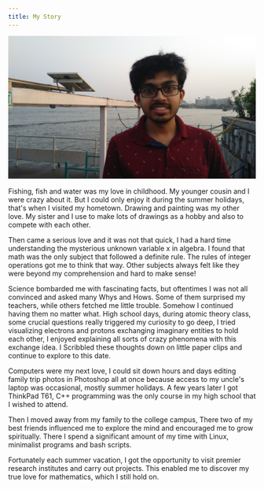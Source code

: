 ```yaml
---
title: My Story
---
```


![Buddha Statue of Hyderabad, 01 March 2020](my_photo.jpg)

Fishing, fish and water was my love in childhood. My younger cousin and I were crazy about it. But I could only enjoy it during the summer holidays, that's when I visited my hometown. Drawing and painting was my other love. My sister and I use to make lots of drawings as a hobby and also to compete with each other.

Then came a serious love and it was not that quick, I had a hard time understanding the mysterious unknown variable x in algebra. I found that math was the only subject that followed a definite rule. The rules of integer operations got me to think that way. Other subjects always felt like they were beyond my comprehension and hard to make sense!

Science bombarded me with fascinating facts, but oftentimes I was not all convinced and asked many Whys and Hows. Some of them surprised my teachers, while others fetched me little trouble. Somehow I continued having them no matter what. High school days, during atomic theory class, some crucial questions really triggered my curiosity to go deep, I tried visualizing electrons and protons exchanging imaginary entities to hold each other, I enjoyed explaining all sorts of crazy phenomena with this exchange idea. I Scribbled these thoughts down on little paper clips and continue to explore to this date.

Computers were my next love, I could sit down hours and days editing family trip photos in Photoshop all at once because access to my uncle's laptop was occasional, mostly summer holidays. A few years later I got ThinkPad T61, C++ programming was the only course in my high school that I wished to attend.

Then I moved away from my family to the college campus, There two of my best friends influenced me to explore the mind and encouraged me to grow spiritually. There I spend a significant amount of my time with Linux, minimalist programs and bash scripts.
<!-- [GitHub repo](https://github.com/albertshaji/x). -->

Fortunately each summer vacation, I got the opportunity to visit premier research institutes and carry out projects. This enabled me to discover my true love for mathematics, which I still hold on.
